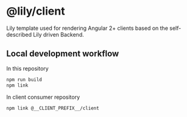 # @lily/client

Lily template used for rendering Angular 2+ clients based on the self-described Lily driven Backend.

## Local development workflow

In this repository

```bash
npm run build
npm link

```

In client consumer repository

```bash
npm link @__CLIENT_PREFIX__/client

```
